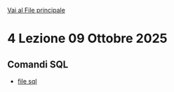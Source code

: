 [Vai al File principale](../../Readme.md)

# 4 Lezione 09 Ottobre 2025


## Comandi SQL

- [file sql](SQL/file.sql)
